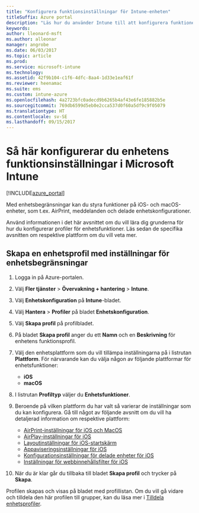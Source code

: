 ```yaml
---
title: "Konfigurera funktionsinställningar för Intune-enheten"
titleSuffix: Azure portal
description: "Läs hur du använder Intune till att konfigurera funktioner på enheter som du hanterar.”"
keywords: 
author: lleonard-msft
ms.author: alleonar
manager: angrobe
ms.date: 06/03/2017
ms.topic: article
ms.prod: 
ms.service: microsoft-intune
ms.technology: 
ms.assetid: 42f9b104-c1f6-4dfc-8aa4-1d33e1eaf61f
ms.reviewer: heenamac
ms.suite: ems
ms.custom: intune-azure
ms.openlocfilehash: 4a2723bfc0adecd9b6265b4af43e6fe185882b5e
ms.sourcegitcommit: 769db6599d5eb0e2cca537d0f60a5df9c9f05079
ms.translationtype: HT
ms.contentlocale: sv-SE
ms.lasthandoff: 09/15/2017
---
```

# <a name="how-to-configure-device-feature-settings-in-microsoft-intune"></a>Så här konfigurerar du enhetens funktionsinställningar i Microsoft Intune

[!INCLUDE[azure_portal](./includes/azure_portal.md)]

Med enhetsbegränsningar kan du styra funktioner på iOS- och macOS-enheter, som t.ex. AirPrint, meddelanden och delade enhetskonfigurationer.

Använd informationen i det här avsnittet om du vill lära dig grunderna för hur du konfigurerar profiler för enhetsfunktioner. Läs sedan de specifika avsnitten om respektive plattform om du vill veta mer.

## <a name="create-a-device-profile-containing-device-restriction-settings"></a>Skapa en enhetsprofil med inställningar för enhetsbegränsningar

1. Logga in på Azure-portalen.
2. Välj **Fler tjänster** > **Övervakning + hantering** > **Intune**.
3. Välj **Enhetskonfiguration** på **Intune**-bladet.
2. Välj **Hantera** > **Profiler** på bladet **Enhetskonfiguration**.
3. Välj **Skapa profil** på profilbladet.
4. På bladet **Skapa profil** anger du ett **Namn** och en **Beskrivning** för enhetens funktionsprofil.
5. Välj den enhetsplattform som du vill tillämpa inställningarna på i listrutan **Plattform**. För närvarande kan du välja någon av följande plattformar för enhetsfunktioner:
    - **iOS**
    - **macOS**
6. I listrutan **Profiltyp** väljer du **Enhetsfunktioner**. 
7. Beroende på vilken plattform du har valt så varierar de inställningar som du kan konfigurera. Gå till något av följande avsnitt om du vill ha detaljerad information om respektive plattform:
    - [AirPrint-inställningar för iOS och MacOS](air-print-settings-ios-macos.md)
    - [AirPlay-inställningar för iOS](airplay-settings-ios.md)
    - [Layoutinställningar för iOS-startskärm](home-screen-settings-ios.md)
    - [Appaviseringsinställningar för iOS](app-notification-settings-ios.md)
    - [Konfigurationsinställningar för delade enheter för iOS](shared-device-settings-ios.md)
    - [Inställningar för webbinnehållsfilter för iOS](web-content-filter-settings-ios.md)

8. När du är klar går du tillbaka till bladet **Skapa profil** och trycker på **Skapa**.

Profilen skapas och visas på bladet med profillistan.
Om du vill gå vidare och tilldela den här profilen till grupper, kan du läsa mer i [Tilldela enhetsprofiler](device-profile-assign.md).



